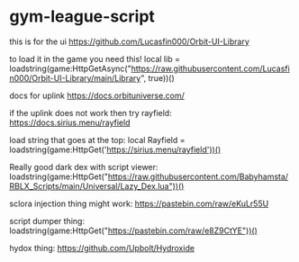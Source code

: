 # gym-league-script

 this is for the ui https://github.com/Lucasfin000/Orbit-UI-Library

to load it in the game you need this! local lib = loadstring(game:HttpGetAsync("https://raw.githubusercontent.com/Lucasfin000/Orbit-UI-Library/main/Library", true))()

docs for uplink https://docs.orbituniverse.com/

if the uplink does not work then try rayfield:
https://docs.sirius.menu/rayfield

load string that goes at the top:
local Rayfield = loadstring(game:HttpGet('https://sirius.menu/rayfield'))()

Really good dark dex with script viewer:
loadstring(game:HttpGet("https://raw.githubusercontent.com/Babyhamsta/RBLX_Scripts/main/Universal/Lazy_Dex.lua"))()

sclora injection thing might work:
https://pastebin.com/raw/eKuLr55U

script dumper thing:
loadstring(game:HttpGet("https://pastebin.com/raw/e8Z9CtYE"))()

hydox thing:
https://github.com/Upbolt/Hydroxide

